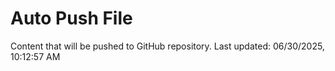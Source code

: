 # Auto Push File

Content that will be pushed to GitHub repository.
Last updated: 06/30/2025, 10:12:57 AM